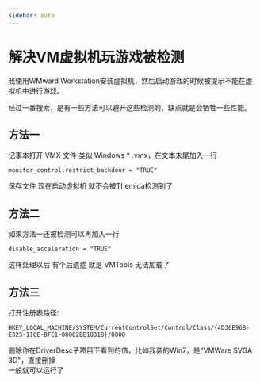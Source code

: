 ```yaml
---
sidebar: auto
---
```


# 解决VM虚拟机玩游戏被检测

我使用WMward Workstation安装虚拟机，然后启动游戏的时候被提示不能在虚拟机中进行游戏。

经过一番搜索，是有一些方法可以避开这些检测的，缺点就是会牺牲一些性能。

## 方法一
记事本打开 VMX 文件  类似  Windows * .vmx，在文本末尾加入一行
```
monitor_control.restrict_backdoor = "TRUE"
```
保存文件
现在启动虚拟机  就不会被Themida检测到了

## 方法二

如果方法一还被检测可以再加入一行
```
disable_acceleration = "TRUE"
```
这样处理以后 有个后遗症 就是 VMTools 无法加载了

## 方法三

打开注册表路径:
```
HKEY_LOCAL_MACHINE/SYSTEM/CurrentControlSet/Control/Class/{4D36E968-E325-11CE-BFC1-08002BE10318}/0000
```
删除你在DriverDesc子项目下看到的值，比如我装的Win7，是"VMWare SVGA 3D"，直接删掉  
一般就可以运行了

